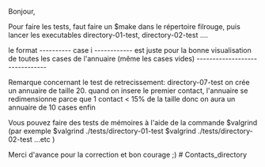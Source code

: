 Bonjour,

Pour faire les tests, faut faire un $make dans le répertoire filrouge,
puis lancer les executables directory-01-test, directory-02-test ....

le format ----------  case i ------------ est juste pour la bonne visualisation de toutes les  cases de l'annuaire (même les cases vides)
          -------------------------------

Remarque concernant le test de retrecissement: directory-07-test
on crée un annuaire de taille 20. quand on insere le premier contact, l'annuaire se redimensionne parce que 1 contact < 15% de la taille
donc on aura un annuaire de 10 cases enfin

Vous pouvez faire des tests de mémoires à l'aide de la commande $valgrind  (par exemple $valgrind ./tests/directory-01-test
 $valgrind ./tests/directory-02-test  ...etc )

Merci d'avance pour la correction et bon courage ;)
#   C o n t a c t s _ d i r e c t o r y  
 